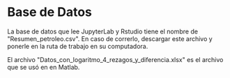 # Base de Datos

La base de datos que lee JupyterLab y Rstudio tiene el nombre de "Resumen_petroleo.csv". En caso de correrlo, descargar este archivo y ponerle en la ruta de trabajo en su computadora.

El archivo "Datos_con_logaritmo_4_rezagos_y_diferencia.xlsx" es el archivo que se usó en en Matlab.
